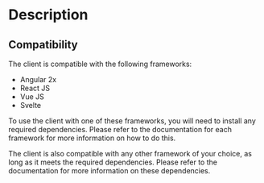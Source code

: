 # Description
## Compatibility

The client is compatible with the following frameworks:

- Angular 2x
- React JS
- Vue JS
- Svelte

To use the client with one of these frameworks, you will need to install any required dependencies. Please refer to the documentation for each framework for more information on how to do this.

The client is also compatible with any other framework of your choice, as long as it meets the required dependencies. Please refer to the documentation for more information on these dependencies.


